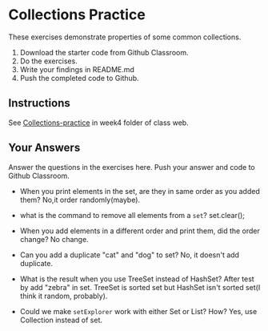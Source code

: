 # Collections Practice

These exercises demonstrate properties of some common collections.

1. Download the starter code from Github Classroom.
2. Do the exercises.
3. Write your findings in README.md
4. Push the completed code to Github.

## Instructions

See [Collections-practice](https://skeoop.github.io/week4/Collections-practice) in week4 folder of class web.

## Your Answers

Answer the questions in the exercises here. Push your answer and code to Github Classroom.

* When you print elements in the set, are they in same order as you added them?
	No,it order randomly(maybe).
* what is the command to remove all elements from a `set`?
    set.clear();
* When you add elements in a different order and print them, did the order change?
	No change.
* Can you add a duplicate "cat" and "dog" to set?
    No, it doesn't add duplicate.
* What is the result when you use TreeSet instead of HashSet?
    After test by add "zebra" in set.
    TreeSet is sorted set but HashSet isn't sorted set(I think it random, probably). 
 
* Could we make `setExplorer` work with either Set or List?  How?
   Yes, use Collection instead of set.